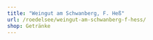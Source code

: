 ```yaml
---
title: "Weingut am Schwanberg, F. Heß"
url: /roedelsee/weingut-am-schwanberg-f-hess/
shop: Getränke
---
```

